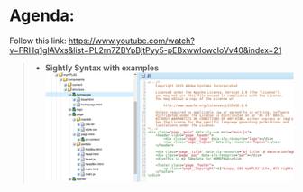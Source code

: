 # Agenda:
Follow this link: https://www.youtube.com/watch?v=FRHq1gIAVxs&list=PL2rn7ZBYpBjtPyy5-pEBxwwIowcIoVv40&index=21
> - **Sightly Syntax with examples**    
![alt text](https://github.com/vuongluisvippro/AEM-Research/blob/tab_component_htl_5/cq1.png)
